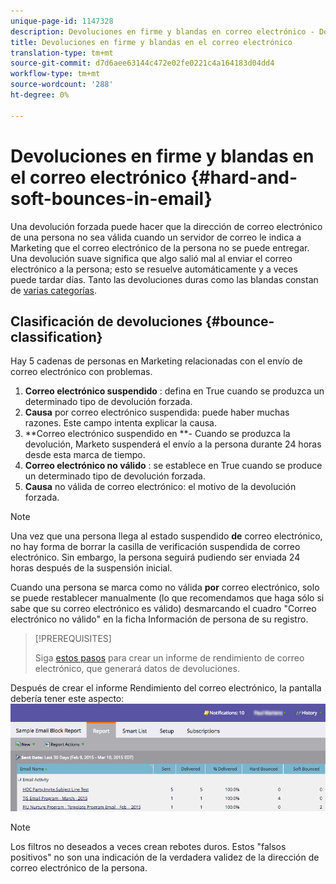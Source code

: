 ```yaml
---
unique-page-id: 1147328
description: Devoluciones en firme y blandas en correo electrónico - Documentos de marketing - Documentación del producto
title: Devoluciones en firme y blandas en el correo electrónico
translation-type: tm+mt
source-git-commit: d7d6aee63144c472e02fe0221c4a164183d04dd4
workflow-type: tm+mt
source-wordcount: '288'
ht-degree: 0%

---
```



# Devoluciones en firme y blandas en el correo electrónico {#hard-and-soft-bounces-in-email}

Una devolución forzada puede hacer que la dirección de correo electrónico de una persona no sea válida cuando un servidor de correo le indica a Marketing que el correo electrónico de la persona no se puede entregar. Una devolución suave significa que algo salió mal al enviar el correo electrónico a la persona; esto se resuelve automáticamente y a veces puede tardar días. Tanto las devoluciones duras como las blandas constan de [varias categorías](http://nation.marketo.com/t5/Knowledgebase/Maintaining-a-Directory-of-Leads-Bouncing-Emails/ta-p/300838).

## Clasificación de devoluciones {#bounce-classification}

Hay 5 cadenas de personas en Marketing relacionadas con el envío de correo electrónico con problemas.

1. **Correo electrónico suspendido** : defina en True cuando se produzca un determinado tipo de devolución forzada.
1. **Causa** por correo electrónico suspendida: puede haber muchas razones. Este campo intenta explicar la causa.
1. **Correo electrónico suspendido en **- Cuando se produzca la devolución, Marketo suspenderá el envío a la persona durante 24 horas desde esta marca de tiempo.
1. **Correo electrónico no válido** : se establece en True cuando se produce un determinado tipo de devolución forzada.
1. **Causa** no válida de correo electrónico: el motivo de la devolución forzada.

>[!NOTE]
>
>Una vez que una persona llega al estado suspendido **de** correo electrónico, no hay forma de borrar la casilla de verificación suspendida de correo electrónico. Sin embargo, la persona seguirá pudiendo ser enviada 24 horas después de la suspensión inicial.
>
>Cuando una persona se marca como no válida **por** correo electrónico, solo se puede restablecer manualmente (lo que recomendamos que haga sólo si sabe que su correo electrónico es válido) desmarcando el cuadro &quot;Correo electrónico no válido&quot; en la ficha Información de persona de su registro.

>[!PREREQUISITES]
>
>Siga [estos pasos](../../../product-docs/email-marketing/email-programs/email-program-data/email-performance-report.md) para crear un informe de rendimiento de correo electrónico, que generará datos de devoluciones.

Después de crear el informe Rendimiento del correo electrónico, la pantalla debería tener este aspecto: ![](assets/soft-hard-bounce.png)

>[!NOTE]
>
>Los filtros no deseados a veces crean rebotes duros. Estos &quot;falsos positivos&quot; no son una indicación de la verdadera validez de la dirección de correo electrónico de la persona.

